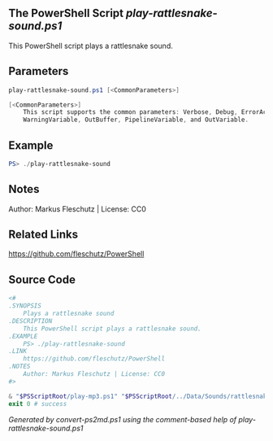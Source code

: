 ## The PowerShell Script *play-rattlesnake-sound.ps1*

This PowerShell script plays a rattlesnake sound.

## Parameters
```powershell
play-rattlesnake-sound.ps1 [<CommonParameters>]

[<CommonParameters>]
    This script supports the common parameters: Verbose, Debug, ErrorAction, ErrorVariable, WarningAction, 
    WarningVariable, OutBuffer, PipelineVariable, and OutVariable.
```

## Example
```powershell
PS> ./play-rattlesnake-sound

```

## Notes
Author: Markus Fleschutz | License: CC0

## Related Links
https://github.com/fleschutz/PowerShell

## Source Code
```powershell
<#
.SYNOPSIS
	Plays a rattlesnake sound
.DESCRIPTION
	This PowerShell script plays a rattlesnake sound.
.EXAMPLE
	PS> ./play-rattlesnake-sound
.LINK
	https://github.com/fleschutz/PowerShell
.NOTES
	Author: Markus Fleschutz | License: CC0
#>

& "$PSScriptRoot/play-mp3.ps1" "$PSScriptRoot/../Data/Sounds/rattlesnake.mp3"
exit 0 # success
```

*Generated by convert-ps2md.ps1 using the comment-based help of play-rattlesnake-sound.ps1*
